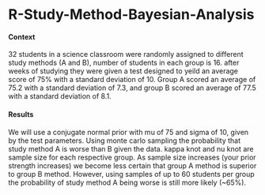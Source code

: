 # R-Study-Method-Bayesian-Analysis

#### Context

32 students in a science classroom were randomly assigned to different study methods (A and B), number of students in each group is 16.  after weeks of studying they were given a test designed to yeild an average score of 75% with a standard deviation of 10.  Group A scored an average of 75.2 with a standard deviation of 7.3, and group B scored an average of 77.5 with a standard deviation of 8.1.

#### Results 
  We will use a conjugate normal prior with mu of 75 and sigma of 10, given by the test parameters.  Using monte carlo sampling the probability that study method A is worse than B given the data.  kappa knot and nu knot are sample size for each respective group.  As sample size increases (your prior strength increases) we become less certain that group A method is superior to group B method.  However, using samples of up to 60 students per group the probability of study method A being worse is still more likely (~65%).
